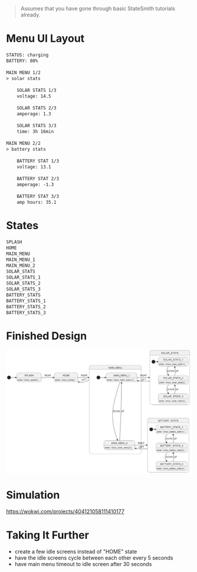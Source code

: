 > Assumes that you have gone through basic StateSmith tutorials already.

# Menu UI Layout
```
STATUS: charging
BATTERY: 80%

MAIN MENU 1/2
> solar stats

	SOLAR STATS 1/3
	voltage: 14.5

	SOLAR STATS 2/3
	amperage: 1.3

	SOLAR STATS 3/3
	time: 3h 16min

MAIN MENU 2/2
> battery stats

	BATTERY STAT 1/3
	voltage: 13.1

	BATTERY STAT 2/3
	amperage: -1.3

	BATTERY STAT 3/3
	amp hours: 35.1
```

# States
```
SPLASH
HOME
MAIN_MENU
MAIN_MENU_1
MAIN_MENU_2
SOLAR_STATS
SOLAR_STATS_1
SOLAR_STATS_2
SOLAR_STATS_3
BATTERY_STATS
BATTERY_STATS_1
BATTERY_STATS_2
BATTERY_STATS_3
```

# Finished Design
![](docs/finished-design.png)


# Simulation
https://wokwi.com/projects/404121058111410177


# Taking It Further
* create a few idle screens instead of "HOME" state
* have the idle screens cycle between each other every 5 seconds
* have main menu timeout to idle screen after 30 seconds
